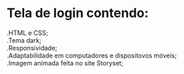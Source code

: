 # Tela de login contendo:

.HTML e CSS;<br>
.Tema dark;<br>
.Responsividade;<br>
.Adaptabilidade em computadores e dispositovos móveis;<br>
.Imagem animada feita no site Storyset;<br>


